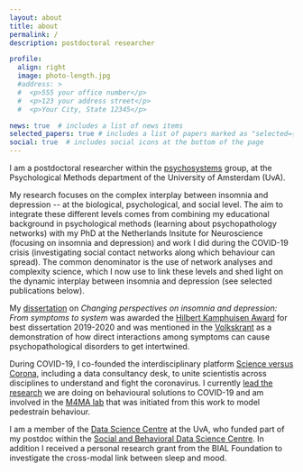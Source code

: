 ```yaml
---
layout: about
title: about
permalink: /
description: postdoctoral researcher

profile:
  align: right
  image: photo-length.jpg
  #address: >
  #  <p>555 your office number</p>
  #  <p>123 your address street</p>
  #  <p>Your City, State 12345</p>

news: true  # includes a list of news items
selected_papers: true # includes a list of papers marked as "selected={true}"
social: true  # includes social icons at the bottom of the page
---
```


I am a postdoctoral researcher within the <a href="http://psychosystems.org/" target="blank">psychosystems</a> group, at the Psychological Methods department of the University of Amsterdam (UvA). 

My research focuses on the complex interplay between insomnia and depression -- at the biological, psychological, and social level. The aim to integrate these different levels comes from combining my educational background in psychological methods (learning about psychopathology networks) with my PhD at the Netherlands Insitute for Neuroscience (focusing on insomnia and depression) and work I did during the COVID-19 crisis (investigating social contact networks along which behaviour can spread). The common denominator is the use of network analyses and complexity science, which I now use to link these levels and shed light on the dynamic interplay between insomnia and depression (see selected publications below).

My <a href="https://research.vu.nl/en/publications/changing-perspectives-on-insomnia-and-depression-from-symptoms-to" target="blank">dissertation</a> on *Changing perspectives on insomnia and depression: From symptoms to system* was awarded the <a href="https://www.nswo.nl/prijsuitreikingen-najaarsymposium-nswo-2020/" target="blank">Hilbert Kamphuisen Award</a> for best dissertation 2019-2020 and was mentioned in the <a href="https://www.volkskrant.nl/wetenschap/ontstaan-psychiatrische-aandoeningen-door-alledaagse-klachten-die-zich-opstapelen~b82caff2/" target="blank">Volkskrant</a> as a demonstration of how direct interactions among symptoms can cause psychopathological disorders to get intertwined. 

During COVID-19, I co-founded the interdisciplinary platform <a href="https://scienceversuscorona.com/" target="blank">Science versus Corona</a>, including a data consultancy desk, to unite scientistis across disciplines to understand and fight the coronavirus. I currently <a href="https://sobedsc.wordpress.com/research/">lead the research</a> we are doing on behavioural solutions to COVID-19 and am involved in the <a href="https://www.ampl-psych.com/projects/minds-for-mobile-agents/" target="blank">M4MA lab</a> that was initiated from this work to model pedestrain behaviour.  

I am a member of the <a href="https://dsc.uva.nl/people/affiliate-members/affiliate-members.html" target="blank">Data Science Centre</a> at the UvA, who funded part of my postdoc within the <a href="https://sobedsc.wordpress.com/team/" target="blank">Social and Behavioral Data Science Centre</a>. In addition I received a personal research grant from the BIAL Foundation to investigate the cross-modal link between sleep and mood. 
<br/>
<br/>

